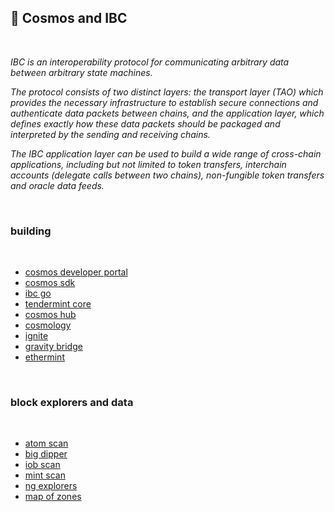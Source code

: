 ## 🧄 Cosmos and IBC

<br>

*IBC is an interoperability protocol for communicating arbitrary data between arbitrary state machines.*

*The protocol consists of two distinct layers: the transport layer (TAO) which provides the necessary infrastructure to establish secure connections and authenticate data packets between chains, and the application layer, which defines exactly how these data packets should be packaged and interpreted by the sending and receiving chains.*

*The IBC application layer can be used to build a wide range of cross-chain applications, including but not limited to token transfers, interchain accounts (delegate calls between two chains), non-fungible token transfers and oracle data feeds.*

<br>

### building

<br>

* [cosmos developer portal](https://tutorials.cosmos.network/)
* [cosmos sdk](https://github.com/cosmos/cosmos-sdk/)
* [ibc go](https://github.com/cosmos/ibc-go)
* [tendermint core](https://github.com/cosmos/ibc-go)
* [cosmos hub](https://github.com/cosmos/gaia)
* [cosmology](https://cosmology.tech/learn)
* [ignite](https://github.com/ignite/cli)
* [gravity bridge](https://github.com/cosmos/gravity-bridge)
* [ethermint](https://github.com/evmos/ethermint)

<br>

### block explorers and data

<br>

* [atom scan](https://atomscan.com/)
* [big dipper](https://bigdipper.live/)
* [iob scan](https://ibc.iobscan.io/home)
* [mint scan](https://hub.mintscan.io/overview)
* [ng explorers](https://hub.mintscan.io/overview)
* [map of zones](https://mapofzones.com/home?columnKey=ibcVolume&period=24h)
